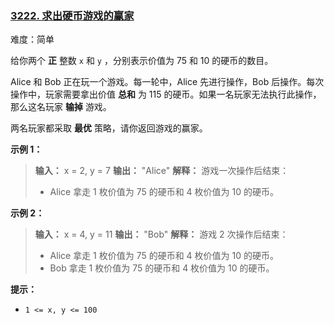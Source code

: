 ### [3222\. 求出硬币游戏的赢家](https://leetcode.cn/problems/find-the-winning-player-in-coin-game/)

难度：简单

给你两个 **正** 整数 `x` 和 `y` ，分别表示价值为 75 和 10 的硬币的数目。

Alice 和 Bob 正在玩一个游戏。每一轮中，Alice 先进行操作，Bob 后操作。每次操作中，玩家需要拿出价值 **总和** 为 115 的硬币。如果一名玩家无法执行此操作，那么这名玩家 **输掉** 游戏。

两名玩家都采取 **最优** 策略，请你返回游戏的赢家。

**示例 1：**

> **输入：** x = 2, y = 7
> **输出：** "Alice"
> **解释：**
> 游戏一次操作后结束：
> 
> - Alice 拿走 1 枚价值为 75 的硬币和 4 枚价值为 10 的硬币。

**示例 2：**

> **输入：** x = 4, y = 11
> **输出：** "Bob"
> **解释：**
> 游戏 2 次操作后结束：
> 
> - Alice 拿走 1 枚价值为 75 的硬币和 4 枚价值为 10 的硬币。
> - Bob 拿走 1 枚价值为 75 的硬币和 4 枚价值为 10 的硬币。

**提示：**

- `1 <= x, y <= 100`
